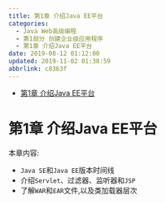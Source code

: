 ```yaml
---
title: 第1章 介绍Java EE平台
categories: 
  - Java Web高级编程
  - 第1部分 创建企业级应用程序
  - 第1章 介绍Java EE平台
date: 2019-08-12 01:12:00
updated: 2019-11-02 01:38:59
abbrlink: c8363f
---
```

- [第1章 介绍Java EE平台](/ReadingNotes/c8363f/#第1章-介绍Java-EE平台)

<!--more-->
<script src="https://cdn.bootcss.com/jquery/3.4.0/jquery.slim.min.js"></script>
<script>$(document).ready(function () {$(".post-body > ul:nth-child(1)").hide();});</script>

<!--end-->
# 第1章 介绍Java EE平台 #
本章内容:
- `Java SE`和`Java EE`版本时间线
- 介绍`Servlet`、过滤器、监听器和`JSP`
- 了解`WAR`和`EAR`文件,以及类加载器层次

